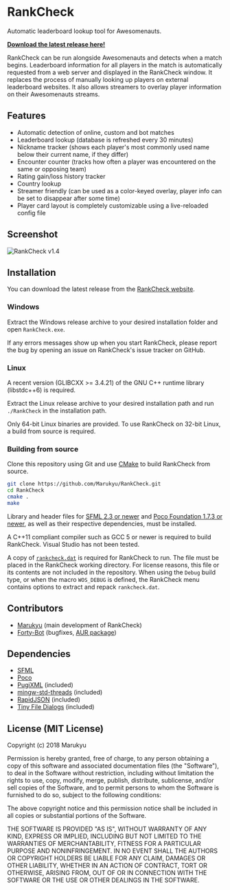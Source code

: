 # RankCheck

Automatic leaderboard lookup tool for Awesomenauts.

**[Download the latest release here!](https://rankcheck.marukyu.de/)**

RankCheck can be run alongside Awesomenauts and detects when a match begins. Leaderboard information for all players in
the match is automatically requested from a web server and displayed in the RankCheck window. It replaces the process
of manually looking up players on external leaderboard websites. It also allows streamers to overlay player information
on their Awesomenauts streams.

## Features

* Automatic detection of online, custom and bot matches
* Leaderboard lookup (database is refreshed every 30 minutes)
* Nickname tracker (shows each player's most commonly used name below their current name, if they differ)
* Encounter counter (tracks how often a player was encountered on the same or opposing team)
* Rating gain/loss history tracker
* Country lookup
* Streamer friendly (can be used as a color-keyed overlay, player info can be set to disappear after some time)
* Player card layout is completely customizable using a live-reloaded config file

## Screenshot

![RankCheck v1.4](https://i.imgur.com/ZCttB1v.png)

## Installation

You can download the latest release from the [RankCheck website](https://rankcheck.marukyu.de/).

### Windows

Extract the Windows release archive to your desired installation folder and open `RankCheck.exe`.

If any errors messages show up when you start RankCheck, please report the bug by opening an issue on RankCheck's issue
tracker on GitHub.

### Linux

A recent version (GLIBCXX >= 3.4.21) of the GNU C++ runtime library (libstdc++6) is required.

Extract the Linux release archive to your desired installation path and run `./RankCheck` in the installation path.

Only 64-bit Linux binaries are provided. To use RankCheck on 32-bit Linux, a build from source is required.

### Building from source

Clone this repository using Git and use [CMake](https://cmake.org) to build RankCheck from source.

```sh
git clone https://github.com/Marukyu/RankCheck.git
cd RankCheck
cmake .
make
```

Library and header files for [SFML 2.3 or newer](https://sfml-dev.org) and [Poco Foundation 1.7.3 or 
newer](https://pocoproject.org/), as well as their respective dependencies, must be installed.

A C++11 compliant compiler such as GCC 5 or newer is required to build RankCheck. Visual Studio has not been tested.

A copy of [`rankcheck.dat`](https://rankcheck.marukyu.de/files/rankcheck.dat) is required for RankCheck to run. The
file must be placed in the RankCheck working directory. For license reasons, this file or its contents are not included 
in the repository. When using the `Debug` build type, or when the macro `WOS_DEBUG` is defined, the RankCheck menu
contains options to extract and repack `rankcheck.dat`.

## Contributors

* [Marukyu](https://github.com/Marukyu) (main development of RankCheck)
* [Forty-Bot](https://github.com/Forty-Bot) (bugfixes, [AUR package](https://aur.archlinux.org/packages/rankcheck/))

## Dependencies

* [SFML](https://sfml-dev.org)
* [Poco](https://pocoproject.org/)
* [PugiXML](https://pugixml.org/) (included)
* [mingw-std-threads](https://github.com/meganz/mingw-std-threads) (included)
* [RapidJSON](http://rapidjson.org/) (included)
* [Tiny File Dialogs](https://sourceforge.net/projects/tinyfiledialogs/) (included)

## License (MIT License)

Copyright (c) 2018 Marukyu

Permission is hereby granted, free of charge, to any person obtaining a copy of this software and associated 
documentation files (the "Software"), to deal in the Software without restriction, including without limitation the 
rights to use, copy, modify, merge, publish, distribute, sublicense, and/or sell copies of the Software, and to permit 
persons to whom the Software is furnished to do so, subject to the following conditions:

The above copyright notice and this permission notice shall be included in all copies or substantial portions of the 
Software.

THE SOFTWARE IS PROVIDED "AS IS", WITHOUT WARRANTY OF ANY KIND, EXPRESS OR IMPLIED, INCLUDING BUT NOT LIMITED TO THE 
WARRANTIES OF MERCHANTABILITY, FITNESS FOR A PARTICULAR PURPOSE AND NONINFRINGEMENT. IN NO EVENT SHALL THE AUTHORS OR 
COPYRIGHT HOLDERS BE LIABLE FOR ANY CLAIM, DAMAGES OR OTHER LIABILITY, WHETHER IN AN ACTION OF CONTRACT, TORT OR 
OTHERWISE, ARISING FROM, OUT OF OR IN CONNECTION WITH THE SOFTWARE OR THE USE OR OTHER DEALINGS IN THE SOFTWARE.
